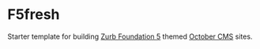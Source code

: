 # F5fresh
Starter template for building [Zurb Foundation 5](http://foundation.zurb.com/sites/docs/v/5.5.3/index.html) themed [October CMS](//octobercms.com/) sites.
